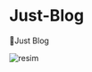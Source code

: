 # Just-Blog
  📝Just Blog 

![resim](https://user-images.githubusercontent.com/38141908/135726662-f9d41d3b-b248-44ad-81ca-d27aff131315.png)
